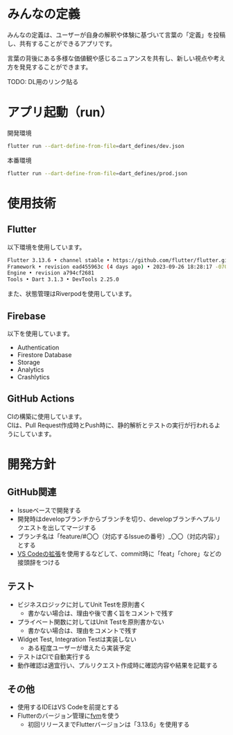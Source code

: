 # みんなの定義

みんなの定義は、ユーザーが自身の解釈や体験に基づいて言葉の「定義」を投稿し、共有することができるアプリです。

言葉の背後にある多様な価値観や感じるニュアンスを共有し、新しい視点や考え方を発見することができます。

TODO: DL用のリンク貼る

# アプリ起動（run）

開発環境
```sh
flutter run --dart-define-from-file=dart_defines/dev.json
```

本番環境
```sh
flutter run --dart-define-from-file=dart_defines/prod.json
```

# 使用技術
## Flutter

以下環境を使用しています。

```sh
Flutter 3.13.6 • channel stable • https://github.com/flutter/flutter.git
Framework • revision ead455963c (4 days ago) • 2023-09-26 18:28:17 -0700
Engine • revision a794cf2681
Tools • Dart 3.1.3 • DevTools 2.25.0
```
また、状態管理はRiverpodを使用しています。

## Firebase

以下を使用しています。

- Authentication
- Firestore Database
- Storage
- Analytics
- Crashlytics

## GitHub Actions

CIの構築に使用しています。  
CIは、Pull Request作成時とPush時に、静的解析とテストの実行が行われるようにしています。

# 開発方針

## GitHub関連

- Issueベースで開発する
- 開発時はdevelopブランチからブランチを切り、developブランチへプルリクエストを出してマージする
- ブランチ名は「feature/#〇〇（対応するIssueの番号）_〇〇（対応内容）」とする
- [VS Codeの拡張](https://marketplace.visualstudio.com/items?itemName=vivaxy.vscode-conventional-commits)を使用するなどして、commit時に「feat」「chore」などの接頭辞をつける

## テスト

- ビジネスロジックに対してUnit Testを原則書く
  - 書かない場合は、理由や後で書く旨をコメントで残す
- プライベート関数に対してはUnit Testを原則書かない
  - 書かない場合は、理由をコメントで残す
- Widget Test, Integration Testは実装しない
  - ある程度ユーザーが増えたら実装予定
- テストはCIで自動実行する
- 動作確認は適宜行い、プルリクエスト作成時に確認内容や結果を記載する

## その他

- 使用するIDEはVS Codeを前提とする
- Flutterのバージョン管理に[fvm](https://fvm.app/)を使う
  - 初回リリースまでFlutterバージョンは「3.13.6」を使用する
